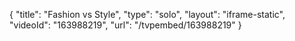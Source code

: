 {
    "title": "Fashion vs Style",
    "type": "solo",
    "layout": "iframe-static",
    "videoId": "163988219",
    "url": "\/tvpembed\/163988219"
}